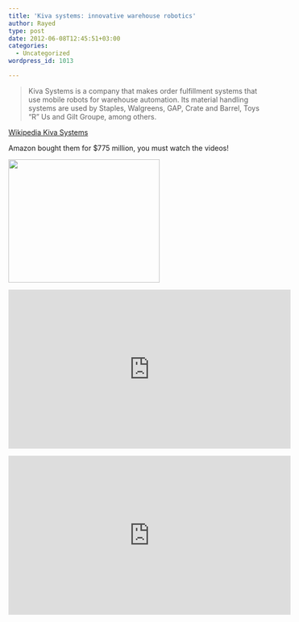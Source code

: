 ```yaml
---
title: 'Kiva systems: innovative warehouse robotics'
author: Rayed
type: post
date: 2012-06-08T12:45:51+03:00
categories:
  - Uncategorized
wordpress_id: 1013

---
```

<blockquote><p>Kiva Systems is a company that makes order fulfillment systems that use mobile robots for warehouse automation. Its material handling systems are used by Staples, Walgreens, GAP, Crate and Barrel, Toys &#8220;R&#8221; Us and Gilt Groupe, among others.</p></blockquote>
<p><a href="http://en.wikipedia.org/wiki/Kiva_Systems">Wikipedia Kiva Systems</a></p>
<p>Amazon bought them for $775 million, you must watch the videos!</p>
<p><a href="http://rayed.com/wordpress/wp-content/uploads/2012/06/kiva-systems-robotic-warehouse_3.jpg"><img src="http://rayed.com/wordpress/wp-content/uploads/2012/06/kiva-systems-robotic-warehouse_3-300x244.jpg" alt="" title="kiva systems robotic warehouse" width="300" height="244" class="alignnone size-medium wp-image-1016" srcset="https://rayed.com/wordpress/wp-content/uploads/2012/06/kiva-systems-robotic-warehouse_3-300x244.jpg 300w, https://rayed.com/wordpress/wp-content/uploads/2012/06/kiva-systems-robotic-warehouse_3-367x300.jpg 367w, https://rayed.com/wordpress/wp-content/uploads/2012/06/kiva-systems-robotic-warehouse_3.jpg 525w" sizes="(max-width: 300px) 100vw, 300px" /></a></p>
<p><iframe width="560" height="315" src="http://www.youtube.com/embed/szU2-1infqc" frameborder="0" allowfullscreen></iframe></p>
<p><iframe width="560" height="315" src="http://www.youtube.com/embed/Fr6Rco5A9SM" frameborder="0" allowfullscreen></iframe></p>
